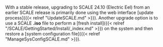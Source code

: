 &NewLine;

With a stable release, upgrading to SCALE 24.10 (Electric Eel) from an earlier SCALE release is primarily done using the web interface [update process]({{< relref "UpdateSCALE.md" >}}).
Another upgrade option is to use a SCALE **.iso** file to perform a [fresh install]({{< relref "/SCALE/GettingStarted/Install/_index.md" >}}) on the system and then restore a [system configuration file]({{< relref "ManageSysConfigSCALE.md" >}}).
